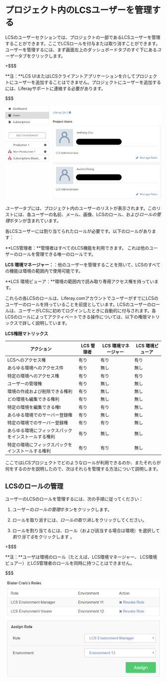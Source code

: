 # プロジェクト内のLCSユーザーを管理する[](id=managing-lcs-users-in-your-project)

LCSのユーザーセクションでは、プロジェクトの一部であるLCSユーザーを管理することができます。ここでLCSロールを付与または取り消すことができます。ユーザーを管理するには、まず画面左上のダッシュボードタブのすぐ下にある*ユーザー*タブをクリックします。

+$$$

**注：**LCS UIまたはLCSクライアントアプリケーションを介してプロジェクトにユーザーを追加することはできません。プロジェクトにユーザーを追加するには、Liferayサポートに連絡する必要があります。

$$$

![図 1：ユーザータブ上でプロジェクト内のLCSユーザーを管理できる。](../../../images-dxp/lcs-users.png)

*ユーザー*タブには、プロジェクト内のユーザーのリストが表示されます。このリストには、各ユーザーの名前、メール、画像、LCSのロール、および*ロールの管理*ボタンが含まれています。

各LCSユーザーには割り当てられたロールが必要です。以下のロールがあります：

**LCS管理者：**管理者はすべてのLCS機能を利用できます。
これは他のユーザーのロールを管理できる唯一のロールです。

**LCS 環境マネージャー：**：他のユーザーを管理することを除いて、LCSのすべての機能は環境の範囲内で使用可能です。



**LCS 環境ビューア：**環境の範囲内で読み取り専用アクセス権を持っています。



これらの各LCSのロールは、Liferay.comアカウントでユーザーがすでにLCSのユーザーのロールを持っていることを前提としています。LCSのユーザーのロールは、ユーザーがLCSに初めてログインしたときに自動的に付与されます。各LCSのロールによってアクティベートできる操作については、以下の権限マトリックスで詳しく説明しています。



**LCS権限マトリックス**

| アクション | &nbsp;LCS 管理者 | &nbsp;LCS 環境マネージャー | &nbsp;LCS 環境ビューア |
------ | ----------------------- | ----------------------------- | ---------------------------- |
| LCSへのアクセス権 | 有り | 有り | 有り |
| あらゆる環境へのアクセス件 | 有り | 無し | 無し |
| 特定の環境へのアクセス権 | 有り | 有り | 有り |
| ユーザーの管理権 | 有り | 無し | 無し |
| 環境の作成および削除できる権利 | 有り | 無し | 無し |
| どの環境も編集できる権利 | 有り | 無し | 無し |
| 特定の環境を編集できる権t | 有り | 有り | 無し |
| あらゆる環境でのサーバー登録権 | 有り | 無し | 無し |
| 特定の環境でのサーバー登録権 | 有り | 有り | 無し |
| あらゆる環境にフィックスパックをインストールする権利 | 有り | 無し | 無し |
| 特定の環境にフィックスパックをインストールする権利 | 有り | 有り | 無し |

ここではLCSプロジェクトでどのようなロールが利用できるのか、またそれらが何をするのかを説明したので、次はそれらを管理する方法について説明します。

## LCSのロールの管理[](id=managing-lcs-roles)

ユーザーのLCSのロールを管理するには、次の手順に従ってください：



1. ユーザーの*ロールの管理*ボタンをクリックします。



2. ロールを取り消すには、*ロールの取り消し*をクリックしてください。



3. ロールを割り当てるには、ロール（および該当する場合は環境）を選択して*割り当てる*をクリックします 。



+$$$

**注：**ユーザは環境のロール（たとえば、LCS環境マネージャー、 LCS環境ビュアー）とLCS管理者のロールを同時に持つことはできません。

$$$

![図 2: ユーザーのLCS ロールを割り当て、または取り消すことができる。](../../../images-dxp/lcs-user-roles.png)
